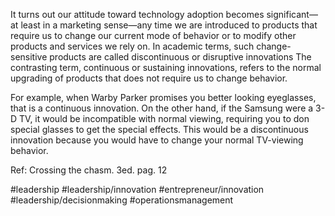 It turns out our attitude toward technology adoption becomes significant—at least in a marketing sense—any time we are introduced to products that require us to change our current mode of behavior or to modify other products and services we rely on. In academic terms, such change-sensitive products are called discontinuous or disruptive innovations The contrasting term, continuous or sustaining innovations, refers to the normal upgrading of products that does not require us to change behavior.

For example, when Warby Parker promises you better looking eyeglasses, that is a  continuous innovation.  On the other hand, if the Samsung were a 3-D TV, it would be incompatible with normal viewing, requiring you to don special glasses to get the special effects. This would be a discontinuous innovation because you would have to change your normal TV-viewing behavior. 

Ref: Crossing the chasm. 3ed. pag. 12

#leadership #leadership/innovation #entrepreneur/innovation #leadership/decisionmaking #operationsmanagement 
